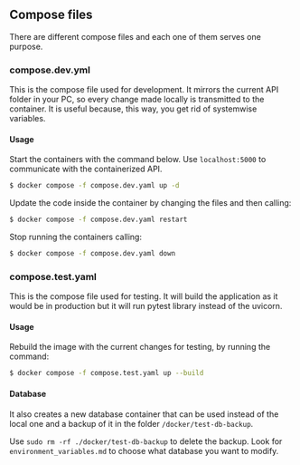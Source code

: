 ## Compose files
There are different compose files and each one of them serves one purpose.

### compose.dev.yml
This is the compose file used for development. It mirrors the current API folder in your PC, so every change made locally is transmitted to the container. It is useful because, this way, you get rid of systemwise variables.

#### Usage
Start the containers with the command below. Use `localhost:5000` to communicate with the containerized API.

```bash
$ docker compose -f compose.dev.yaml up -d
```

Update the code inside the container by changing the files and then calling:

```bash
$ docker compose -f compose.dev.yaml restart
```

Stop running the containers calling:

```bash
$ docker compose -f compose.dev.yaml down
```

### compose.test.yaml
This is the compose file used for testing. It will build the application as it would be in production but it will run pytest library instead of the uvicorn.

#### Usage
Rebuild the image with the current changes for testing, by running the command:

```bash
$ docker compose -f compose.test.yaml up --build
```

#### Database

It also creates a new database container that can be used instead of the local one and a backup of it in the folder `/docker/test-db-backup`. 

Use `sudo rm -rf ./docker/test-db-backup` to delete the backup. Look for `environment_variables.md` to choose what database you want to modify. 